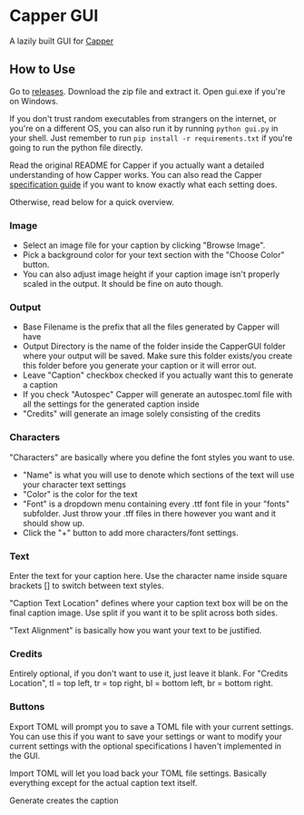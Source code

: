 # Capper GUI
A lazily built GUI for [Capper](https://github.com/substantialpickle/Capper)

## How to Use
Go to [releases](https://github.com/synchroslap/CapperGUI/releases). Download the zip file and extract it.
Open gui.exe if you're on Windows. 

If you don't trust random executables from strangers on the internet,
or you're on a different OS, you can also run it by running `python gui.py` in your shell.
Just remember to run `pip install -r requirements.txt` if you're going to run the python file directly.

Read the original README for Capper if you actually want a detailed understanding of how Capper works.
You can also read the Capper [specification guide](https://github.com/substantialpickle/Capper/wiki/Specification-Guide)
if you want to know exactly what each setting does.

Otherwise, read below for a quick overview.
### Image
- Select an image file for your caption by clicking "Browse Image".
- Pick a background color for your text section with the "Choose Color" button.
- You can also adjust image height if your caption image isn't properly scaled in the output. It should be fine on auto though.

### Output
- Base Filename is the prefix that all the files generated by Capper will have
- Output Directory is the name of the folder inside the CapperGUI folder where your output will be saved. 
Make sure this folder exists/you create this folder before you generate your caption or it will error out.
- Leave "Caption" checkbox checked if you actually want this to generate a caption
- If you check "Autospec" Capper will generate an autospec.toml file with all the settings for the generated caption inside
- "Credits" will generate an image solely consisting of the credits

### Characters
"Characters" are basically where you define the font styles you want to use. 
- "Name" is what you will use to denote which sections of the text will use your character text settings
- "Color" is the color for the text
- "Font" is a dropdown menu containing every .ttf font file in your "fonts" subfolder. 
Just throw your .tff files in there however you want and it should show up.
- Click the "+" button to add more characters/font settings.

### Text
Enter the text for your caption here. 
Use the character name inside square brackets \[\] to switch between text styles.

"Caption Text Location" defines where your caption text box will be on the final caption image.
Use split if you want it to be split across both sides.

"Text Alignment" is basically how you want your text to be justified.

### Credits
Entirely optional, if you don't want to use it, just leave it blank.
For "Credits Location", tl = top left, tr = top right, bl = bottom left, br = bottom right.

### Buttons
Export TOML will prompt you to save a TOML file with your current settings.
You can use this if you want to save your settings or want to modify your current 
settings with the optional specifications I haven't implemented in the GUI.

Import TOML will let you load back your TOML file settings. 
Basically everything except for the actual caption text itself.

Generate creates the caption